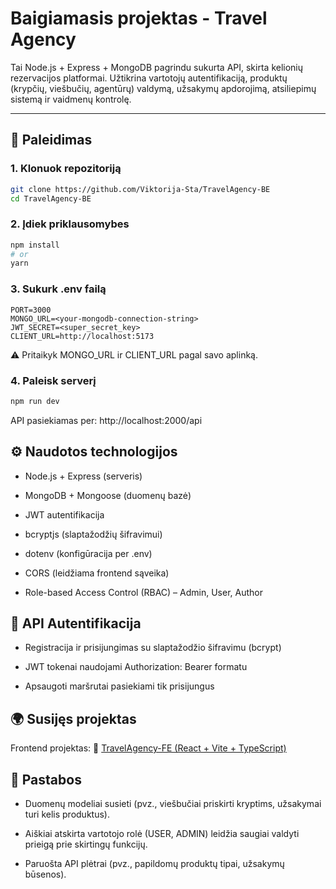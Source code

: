 # Baigiamasis projektas - Travel Agency

Tai Node.js + Express + MongoDB pagrindu sukurta API, skirta kelionių rezervacijos platformai. Užtikrina vartotojų autentifikaciją, produktų (krypčių, viešbučių, agentūrų) valdymą, užsakymų apdorojimą, atsiliepimų sistemą ir vaidmenų kontrolę.

---

## 🚀 Paleidimas

### 1. Klonuok repozitoriją
```bash
git clone https://github.com/Viktorija-Sta/TravelAgency-BE
cd TravelAgency-BE
```

### 2. Įdiek priklausomybes
``` bash
npm install
# or
yarn 
```

### 3. Sukurk .env failą
``` env
PORT=3000
MONGO_URL=<your-mongodb-connection-string>
JWT_SECRET=<super_secret_key>
CLIENT_URL=http://localhost:5173
```
⚠️ Pritaikyk MONGO_URL ir CLIENT_URL pagal savo aplinką.

### 4. Paleisk serverį
``` bash
npm run dev
```

API pasiekiamas per: http://localhost:2000/api


## ⚙️ Naudotos technologijos
- Node.js + Express (serveris)

- MongoDB + Mongoose (duomenų bazė)

- JWT autentifikacija

- bcryptjs (slaptažodžių šifravimui)

- dotenv (konfigūracija per .env)

- CORS (leidžiama frontend sąveika)

- Role-based Access Control (RBAC) – Admin, User, Author


## 🔐 API Autentifikacija
- Registracija ir prisijungimas su slaptažodžio šifravimu (bcrypt)

- JWT tokenai naudojami Authorization: Bearer <token> formatu

- Apsaugoti maršrutai pasiekiami tik prisijungus


## 🌍 Susijęs projektas
Frontend projektas:
🔗 [TravelAgency-FE (React + Vite + TypeScript)](https://github.com/Viktorija-Sta/TravelAgency-FE)


## 📝 Pastabos
- Duomenų modeliai susieti (pvz., viešbučiai priskirti kryptims, užsakymai turi kelis produktus).

- Aiškiai atskirta vartotojo rolė (USER, ADMIN) leidžia saugiai valdyti prieigą prie skirtingų funkcijų.

- Paruošta API plėtrai (pvz., papildomų produktų tipai, užsakymų būsenos).

